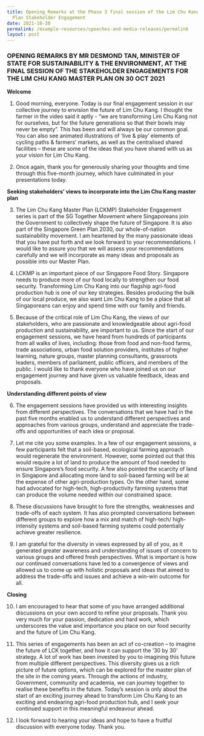 ```yaml
---
title: Opening Remarks at the Phase 3 final session of the Lim Chu Kang Master
  Plan Stakeholder Engagement
date: 2021-10-30
permalink: /example-resources/speeches-and-media-releases/permalink
layout: post
---
```

### OPENING REMARKS BY MR DESMOND TAN, MINISTER OF STATE FOR SUSTAINABILITY & THE ENVIRONMENT, AT THE FINAL SESSION OF THE STAKEHOLDER ENGAGEMENTS FOR THE LIM CHU KANG MASTER PLAN ON 30 OCT 2021

**Welcome**

1. Good morning, everyone. Today is our final engagement session in our collective journey to envision the future of Lim Chu Kang. I thought the farmer in the video said it aptly - “we are transforming Lim Chu Kang not for ourselves, but for the future generations so that their bowls may never be empty”. This has been and will always be our common goal. You can also see animated illustrations of ‘live & play’ elements of cycling paths & farmers’ markets, as well as the centralised shared facilities – these are some of the ideas that you have shared with us as your vision for Lim Chu Kang. 

2. Once again, thank you for generously sharing your thoughts and time through this five-month journey, which have culminated in your presentations today.  


**Seeking stakeholders’ views to incorporate into the Lim Chu Kang master plan**

3. The Lim Chu Kang Master Plan (LCKMP) Stakeholder Engagement series is part of the SG Together Movement where Singaporeans join the Government to collectively shape the future of Singapore. It is also part of the Singapore Green Plan 2030, our whole-of-nation sustainability movement. I am heartened by the many passionate ideas that you have put forth and we look forward to your recommendations. I would like to assure you that we will assess your recommendations carefully and we will incorporate as many ideas and proposals as possible into our Master Plan. 

4. LCKMP is an important piece of our Singapore Food Story. Singapore needs to produce more of our food locally to strengthen our food security. Transforming Lim Chu Kang into our flagship agri-food production hub is one of our key strategies. Besides producing the bulk of our local produce, we also want Lim Chu Kang to be a place that all Singaporeans can enjoy and spend time with our family and friends.

5. Because of the critical role of Lim Chu Kang, the views of our stakeholders, who are passionate and knowledgeable about agri-food production and sustainability, are important to us. Since the start of our engagement sessions, we have heard from hundreds of participants from all walks of lives, including: those from food and non-food farms, trade associations, urban food solution providers, institutes of higher learning, nature groups, master planning consultants, grassroots leaders, members of parliament, public officers, and members of the public. I would like to thank everyone who have joined us on our engagement journey and have given us valuable feedback, ideas and proposals. 


**Understanding different points of view**

6. The engagement sessions have provided us with interesting insights from different perspectives. The conversations that we have had in the past five months enabled us to understand different perspectives and approaches from various groups, understand and appreciate the trade-offs and opportunities of each idea or proposal.

7. Let me cite you some examples. In a few of our engagement sessions, a few participants felt that a soil-based, ecological farming approach would regenerate the environment. However, some pointed out that this would require a lot of land to produce the amount of food needed to ensure Singapore’s food security. A few also pointed the scarcity of land in Singapore and allocating more land to soil-based farming will be at the expense of other agri-production types. On the other hand, some had advocated for high-tech, high-productivity farming systems that can produce the volume needed within our constrained space.

8. These discussions have brought to fore the strengths, weaknesses and trade-offs of each system. It has also prompted conversations between different groups to explore how a mix and match of high-tech/ high-intensity systems and soil-based farming systems could potentially achieve greater resilience. 

9. I am grateful for the diversity in views expressed by all of you, as it generated greater awareness and understanding of issues of concern to various groups and offered fresh perspectives. What is important is how our continued conversations have led to a convergence of views and allowed us to come up with holistic proposals and ideas that aimed to address the trade-offs and issues and achieve a win-win outcome for all. 

**Closing**

10. I am encouraged to hear that some of you have arranged additional discussions on your own accord to refine your proposals. Thank you very much for your passion, dedication and hard work, which underscores the value and importance you place on our food security and the future of Lim Chu Kang. 

11. This series of engagements has been an act of co-creation – to imagine the future of LCK together, and how it can support the ’30 by 30’ strategy. A lot of work has been invested by you to imagining this future from multiple different perspectives. This diversity gives us a rich picture of future options, which can be explored for the master plan of the site in the coming years. Through the actions of industry, Government, community and academia, we can journey together to realise these benefits in the future. Today’s session is only about the start of an exciting journey ahead to transform Lim Chu Kang to an exciting and endearing agri-food production hub, and I seek your continued support in this meaningful endeavour ahead.    

12. I look forward to hearing your ideas and hope to have a fruitful discussion with everyone today. Thank you.
